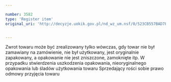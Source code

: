 ```yaml
---

number: 3582
type: 'Register item'
original_uri: 'http://decyzje.uokik.gov.pl/nd_wz_um.nsf/0/523CB557BAD7F304C1257A55002C38CC?OpenDocument'


---
```


Zwrot towaru może być zrealizowany tylko wówczas, gdy towar nie był zamawiany na zamówienie, nie był użytkowany, jest oryginalnie zapakowany, a opakowanie nie jest zniszczone, zamoknięte itp. W przypadku stwierdzenia uszkodzenia opakowania, nieoryginalnego opakowania lub śladów użytkowania towaru Sprzedający rości sobie prawo odmowy przyjęcia towaru
